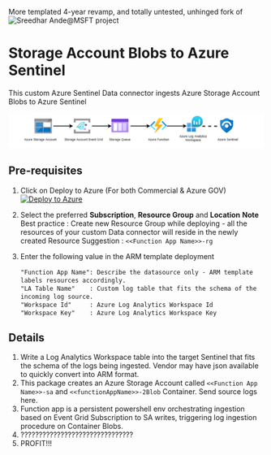 More templated 4-year revamp, and totally untested, unhinged fork of ![Sreedhar Ande@MSFT project](https://github.com/sreedharande/AzureStorageAccountBlobsIngestion)

# Storage Account Blobs to Azure Sentinel
This custom Azure Sentinel Data connector ingests Azure Storage Account Blobs to Azure Sentinel

![LogsIngestionFlow](./images/LogsIngestionFlow.PNG)

## **Pre-requisites**

1. Click on Deploy to Azure (For both Commercial & Azure GOV)
[![Deploy to Azure](https://aka.ms/deploytoazurebutton)](https://portal.azure.com/#create/Microsoft.Template/uri/https%3A%2F%2Fraw.githubusercontent.com%2FMfMpEng%2FAzureStorageAccountBlobsIngestion%2Frefs%2Fheads%2Fmain%2Fazuredeploy.json)

2. Select the preferred **Subscription**, **Resource Group** and **Location**
   **Note**
   Best practice : Create new Resource Group while deploying - all the resources of your custom Data connector will reside in the newly created Resource
   Suggestion    : ```<<Function App Name>>-rg```

3. Enter the following value in the ARM template deployment
	```
	"Function App Name": Describe the datasource only - ARM template labels resources accordingly.
	"LA Table Name"    : Custom log table that fits the schema of the incoming log source.
	"Workspace Id"     : Azure Log Analytics Workspace Id​
	"Workspace Key"    : Azure Log Analytics Workspace Key
	```

## Details
1. Write a Log Analytics Workspace table into the target Sentinel that fits the schema of the logs being ingested. Vendor may have json available to quickly convert into ARM format.
2. This package creates an Azure Storage Account called ```<<Function App Name>>-sa``` and ```<<functionAppName>>-2Blob``` Container. Send source logs here.
3. Function app is a persistent powershell env orchestrating ingestion based on Event Grid Subscription to SA writes, triggering log ingestion procedure on Container Blobs.
4. ???????????????????????????????
5. PROFIT!!!